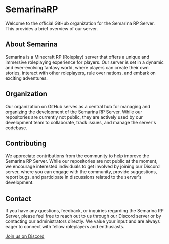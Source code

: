 # SemarinaRP

Welcome to the official GitHub organization for the Semarina RP Server. This provides a brief overview of our server.

## About Semarina
Semarina is a Minecraft RP (Roleplay) server that offers a unique and immersive roleplaying experience for players. Our server is set in a dynamic and ever-evolving fantasy world, where players can create their own stories, interact with other roleplayers, rule over nations, and embark on exciting adventures.

## Organization
Our organization on GitHub serves as a central hub for managing and organizing the development of the Semarina RP Server. While our repositories are currently not public, they are actively used by our development team to collaborate, track issues, and manage the server's codebase.

## Contributing
We appreciate contributions from the community to help improve the Semarina RP Server. While our repositories are not public at the moment, we encourage interested individuals to get involved by joining our Discord server, where you can engage with the community, provide suggestions, report bugs, and participate in discussions related to the server's development.

## Contact
If you have any questions, feedback, or inquiries regarding the Semarina RP Server, please feel free to reach out to us through our Discord server or by contacting our administrators directly. We value your input and are always eager to connect with fellow roleplayers and enthusiasts.

[Join us on Discord](https://discord.gg/EMDxwq7WpM)
